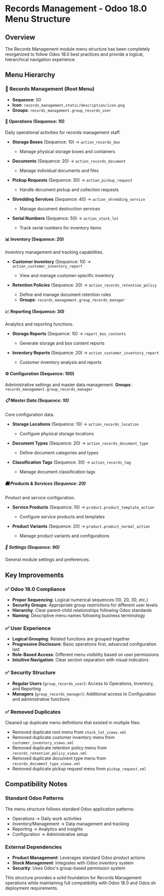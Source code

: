 # Records Management - Odoo 18.0 Menu Structure

## Overview
The Records Management module menu structure has been completely reorganized to follow Odoo 18.0 best practices and provide a logical, hierarchical navigation experience.

## Menu Hierarchy

### 📁 Records Management (Root Menu)
- **Sequence**: 50
- **Icon**: `records_management,static/description/icon.png`
- **Groups**: `records_management.group_records_user`

#### 🔧 Operations (Sequence: 10)
Daily operational activities for records management staff.

- **Storage Boxes** (Sequence: 10) → `action_records_box`
  - Manage physical storage boxes and containers
  
- **Documents** (Sequence: 20) → `action_records_document`
  - Manage individual documents and files
  
- **Pickup Requests** (Sequence: 30) → `action_pickup_request`
  - Handle document pickup and collection requests
  
- **Shredding Services** (Sequence: 40) → `action_shredding_service`
  - Manage document destruction services
  
- **Serial Numbers** (Sequence: 50) → `action_stock_lot`
  - Track serial numbers for inventory items

#### 📊 Inventory (Sequence: 20)
Inventory management and tracking capabilities.

- **Customer Inventory** (Sequence: 10) → `action_customer_inventory_report`
  - View and manage customer-specific inventory
  
- **Retention Policies** (Sequence: 20) → `action_records_retention_policy`
  - Define and manage document retention rules
  - **Groups**: `records_management.group_records_manager`

#### 📈 Reporting (Sequence: 30)
Analytics and reporting functions.

- **Storage Reports** (Sequence: 10) → `report_box_contents`
  - Generate storage and box content reports
  
- **Inventory Reports** (Sequence: 20) → `action_customer_inventory_report`
  - Customer inventory analysis and reports

#### ⚙️ Configuration (Sequence: 100)
Administrative settings and master data management.
**Groups**: `records_management.group_records_manager`

##### 📋 Master Data (Sequence: 10)
Core configuration data.

- **Storage Locations** (Sequence: 10) → `action_records_location`
  - Configure physical storage locations
  
- **Document Types** (Sequence: 20) → `action_records_document_type`
  - Define document categories and types
  
- **Classification Tags** (Sequence: 30) → `action_records_tag`
  - Manage document classification tags

##### 🛍️ Products & Services (Sequence: 20)
Product and service configuration.

- **Service Products** (Sequence: 10) → `product.product_template_action`
  - Configure service products and templates
  
- **Product Variants** (Sequence: 20) → `product.product_normal_action`
  - Manage product variants and configurations

##### 🔧 Settings (Sequence: 90)
General module settings and preferences.

## Key Improvements

### ✅ Odoo 18.0 Compliance
- **Proper Sequencing**: Logical numerical sequences (10, 20, 30, etc.)
- **Security Groups**: Appropriate group restrictions for different user levels
- **Hierarchy**: Clear parent-child relationships following Odoo standards
- **Naming**: Descriptive menu names following business terminology

### ✅ User Experience
- **Logical Grouping**: Related functions are grouped together
- **Progressive Disclosure**: Basic operations first, advanced configuration last
- **Role-Based Access**: Different menu visibility based on user permissions
- **Intuitive Navigation**: Clear section separation with visual indicators

### ✅ Security Structure
- **Regular Users** (`group_records_user`): Access to Operations, Inventory, and Reporting
- **Managers** (`group_records_manager`): Additional access to Configuration and administrative functions

### ✅ Removed Duplicates
Cleaned up duplicate menu definitions that existed in multiple files:
- Removed duplicate root menu from `stock_lot_views.xml`
- Removed duplicate customer inventory menu from `customer_inventory_views.xml`
- Removed duplicate retention policy menu from `records_retention_policy_views.xml`
- Removed duplicate document type menu from `records_document_type_views.xml`
- Removed duplicate pickup request menu from `pickup_request.xml`

## Compatibility Notes

### Standard Odoo Patterns
The menu structure follows standard Odoo application patterns:
- Operations → Daily work activities
- Inventory/Management → Data management and tracking
- Reporting → Analytics and insights
- Configuration → Administrative setup

### External Dependencies
- **Product Management**: Leverages standard Odoo product actions
- **Stock Management**: Integrates with Odoo inventory system
- **Security**: Uses Odoo's group-based permission system

This structure provides a solid foundation for Records Management operations while maintaining full compatibility with Odoo 18.0 and Odoo.sh deployment requirements.
